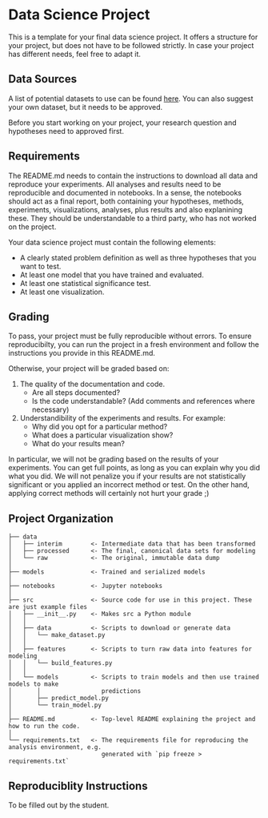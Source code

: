 Data Science Project
==============================

This is a template for your final data science project. It offers a structure for your project, but does not have to be followed strictly. In case your project has different needs, feel free to adapt it.

Data Sources
------------

A list of potential datasets to use can be found [here](https://github.com/awesomedata/awesome-public-datasets). You can also suggest your own dataset, but it needs to be approved.

Before you start working on your project, your research question and hypotheses need to approved first.

Requirements
------------

The README.md needs to contain the instructions to download all data and reproduce your experiments. All analyses and results need to be reproducible and documented in notebooks. In a sense, the notebooks should act as a final report, both containing your hypotheses, methods, experiments, visualizations, analyses, plus results and also explanining these. They should be understandable to a third party, who has not worked on the project.

Your data science project must contain the following elements:

- A clearly stated problem definition as well as three hypotheses that you want to test.
- At least one model that you have trained and evaluated.
- At least one statistical significance test.
- At least one visualization.

Grading
------------

To pass, your project must be fully reproducible without errors. To ensure reproducibilty, you can run the project in a fresh environment and follow the instructions you provide in this README.md.

Otherwise, your project will be graded based on:

1. The quality of the documentation and code.
   - Are all steps documented?
   - Is the code understandable? (Add comments and references where necessary)
2. Understandibility of the experiments and results. For example:
   - Why did you opt for a particular method?
   - What does a particular visualization show?
   - What do your results mean?

In particular, we will not be grading based on the results of your experiments. You can get full points, as long as you can explain why you did what you did. We will not penalize you if your results are not statistically significant or you applied an incorrect method or test. On the other hand, applying correct methods will certainly not hurt your grade ;)

Project Organization
------------

    ├── data
    │   ├── interim        <- Intermediate data that has been transformed
    │   ├── processed      <- The final, canonical data sets for modeling
    │   └── raw            <- The original, immutable data dump
    │
    ├── models             <- Trained and serialized models
    │
    ├── notebooks          <- Jupyter notebooks
    │
    ├── src                <- Source code for use in this project. These are just example files
    │   ├── __init__.py    <- Makes src a Python module
    │   │
    │   ├── data           <- Scripts to download or generate data
    │   │   └── make_dataset.py
    │   │
    │   ├── features       <- Scripts to turn raw data into features for modeling
    │   │   └── build_features.py
    │   │
    │   └── models         <- Scripts to train models and then use trained models to make
    │       │                 predictions
    │       ├── predict_model.py
    │       └── train_model.py
    │
    ├── README.md          <- Top-level README explaining the project and how to run the code.
    │
    └── requirements.txt   <- The requirements file for reproducing the analysis environment, e.g.
                              generated with `pip freeze > requirements.txt`

Reproduciblity Instructions
------------

To be filled out by the student.
